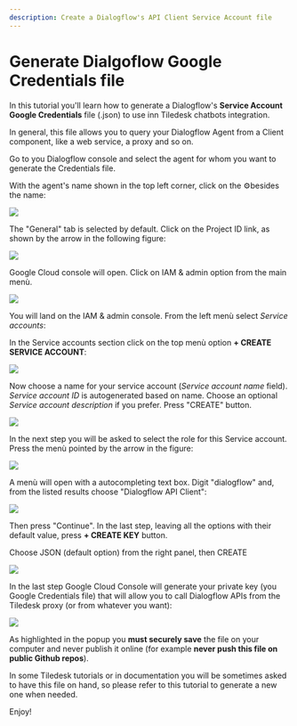 ```yaml
---
description: Create a Dialogflow's API Client Service Account file
---
```


# Generate Dialgoflow Google Credentials file

In this tutorial you'll learn how to generate a Dialogflow's **Service Account** **Google Credentials** file \(.json\) to use inn Tiledesk chatbots integration.

In general, this file allows you to query your Dialogflow Agent from a Client component, like a web service, a proxy and so on.

Go to you Dialogflow console and select the agent for whom you want to generate the Credentials file.

With the agent's name shown in the top left corner, click on the ⚙︎besides the name:

![](../../.gitbook/assets/image%20%2810%29.png)



The "General" tab is selected by default. Click on the Project ID link, as shown by the arrow in the following figure:

![](../../.gitbook/assets/image%20%2824%29.png)

Google Cloud console will open. Click on IAM & admin option from the main menù.

![](../../.gitbook/assets/image%20%2876%29.png)

You will land on the IAM & admin console. From the left menù select _Service accounts_:

In the Service accounts section click on the top menù option **+ CREATE SERVICE ACCOUNT**:

![](../../.gitbook/assets/image%20%2858%29.png)

Now choose a name for your service account \(_Service account name_ field\). _Service account ID_ is autogenerated based on name. Choose an optional _Service account description_ if you prefer. Press "CREATE" button.

![](../../.gitbook/assets/image%20%2866%29.png)

In the next step you will be asked to select the role for this Service account. Press the menù pointed by the arrow in the figure:

![](../../.gitbook/assets/image%20%2887%29.png)

A menù will open with a autocompleting text box. Digit "dialogflow" and, from the listed results choose "Dialogflow API Client":

![](../../.gitbook/assets/image%20%2867%29.png)

Then press "Continue". In the last step, leaving all the options with their default value, press **+ CREATE KEY** button.

Choose JSON \(default option\) from the right panel, then CREATE

![](../../.gitbook/assets/image%20%2853%29.png)

In the last step Google Cloud Console will generate your private key \(you Google Credentials file\) that will allow you to call Dialogflow APIs from the Tiledesk proxy \(or from whatever you want\):

![](../../.gitbook/assets/image%20%2823%29.png)

As highlighted in the popup you **must securely save** the file on your computer and never publish it online \(for example **never push this file on public Github repos**\).

In some Tiledesk tutorials or in documentation you will be sometimes asked to have this file on hand, so please refer to this tutorial to generate a new one when needed.

Enjoy!



